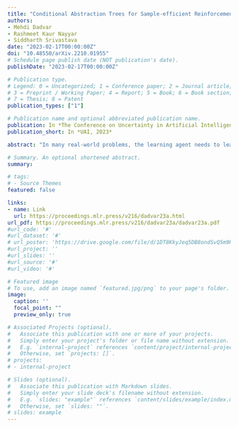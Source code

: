 ```yaml
---
title: "Conditional Abstraction Trees for Sample-efficient Reinforcement Learning"
authors:
- Mehdi Dadvar
- Rashmeet Kaur Nayyar
- Siddharth Srivastava
date: "2023-02-17T00:00:00Z"
doi: "10.48550/arXiv.2210.01955"
# Schedule page publish date (NOT publication's date).
publishDate: "2023-02-17T00:00:00Z"

# Publication type.
# Legend: 0 = Uncategorized; 1 = Conference paper; 2 = Journal article;
# 3 = Preprint / Working Paper; 4 = Report; 5 = Book; 6 = Book section;
# 7 = Thesis; 8 = Patent
publication_types: ["1"]

# Publication name and optional abbreviated publication name.
publication: In *The Conference on Uncertainty in Artificial Intelligence, 2023*
publication_short: In *UAI, 2023*

abstract: "In many real-world problems, the learning agent needs to learn a problem’s abstractions and solution simultaneously. However, most such abstractions need to be designed and refined by hand for different problems and domains of application. This paper presents a novel top-down approach for constructing state abstractions while carrying out reinforcement learning (RL). Starting with state variables and a simulator, it presents a novel domain-independent approach for dynamically computing an abstraction based on the dispersion of temporal difference errors in abstract states as the agent continues acting and learning. Extensive empirical evaluation on multiple domains and problems shows that this approach automatically learns semantically rich abstractions that are finely-tuned to the problem, yield strong sample efficiency, and result in the RL agent significantly outperforming existing approaches."

# Summary. An optional shortened abstract.
summary: 

# tags:
# - Source Themes
featured: false

links:
- name: Link
  url: https://proceedings.mlr.press/v216/dadvar23a.html
url_pdf: https://proceedings.mlr.press/v216/dadvar23a/dadvar23a.pdf
#url_code: '#'
#url_dataset: '#'
# url_poster: 'https://drive.google.com/file/d/1DT8KkyJeq5DB8ondSvQ5m9RCspVUZRkL/view'
#url_project: ''
#url_slides: ''
#url_source: '#'
#url_video: '#'

# Featured image
# To use, add an image named `featured.jpg/png` to your page's folder. 
image:
  caption: ''
  focal_point: ""
  preview_only: true

# Associated Projects (optional).
#   Associate this publication with one or more of your projects.
#   Simply enter your project's folder or file name without extension.
#   E.g. `internal-project` references `content/project/internal-project/index.md`.
#   Otherwise, set `projects: []`.
# projects:
# - internal-project

# Slides (optional).
#   Associate this publication with Markdown slides.
#   Simply enter your slide deck's filename without extension.
#   E.g. `slides: "example"` references `content/slides/example/index.md`.
#   Otherwise, set `slides: ""`.
# slides: example
---
```


<!-- {{% alert note %}}
Click the *Cite* button above to demo the feature to enable visitors to import publication metadata into their reference management software.
{{% /alert %}}

{{% alert note %}}
Click the *Slides* button above to demo Academic's Markdown slides feature.
{{% /alert %}}

Supplementary notes can be added here, including [code and math](https://sourcethemes.com/academic/docs/writing-markdown-latex/). -->